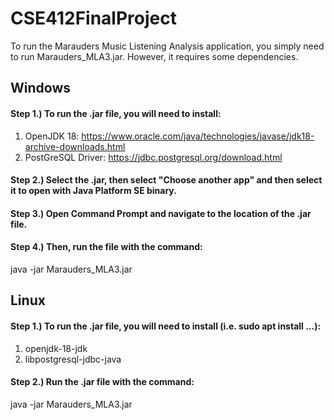 # CSE412FinalProject

To run the Marauders Music Listening Analysis application, you simply need to run Marauders_MLA3.jar. However, it requires some dependencies.

## Windows

#### Step 1.) To run the .jar file, you will need to install:
1) OpenJDK 18: https://www.oracle.com/java/technologies/javase/jdk18-archive-downloads.html
2) PostGreSQL Driver: https://jdbc.postgresql.org/download.html
#### Step 2.) Select the .jar, then select "Choose another app" and then select it to open with Java Platform SE binary.
#### Step 3.) Open Command Prompt and navigate to the location of the .jar file.
#### Step 4.) Then, run the file with the command:
java -jar Marauders_MLA3.jar

## Linux

#### Step 1.) To run the .jar file, you will need to install (i.e. sudo apt install ...):
1) openjdk-18-jdk
2) libpostgresql-jdbc-java

#### Step 2.) Run the .jar file with the command:
java -jar Marauders_MLA3.jar
